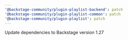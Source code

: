 ```yaml
---
'@backstage-community/plugin-playlist-backend': patch
'@backstage-community/plugin-playlist-common': patch
'@backstage-community/plugin-playlist': patch
---
```


Update dependencies to Backstage version 1.27
